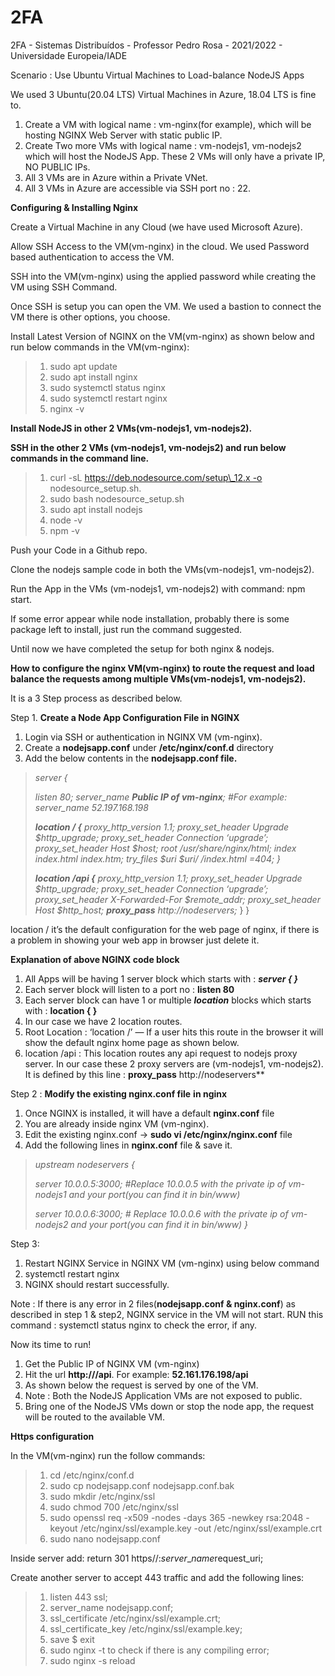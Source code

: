 # 2FA
 2FA - Sistemas Distribuídos - Professor Pedro Rosa - 2021/2022 - Universidade Europeia/IADE

Scenario : Use Ubuntu Virtual Machines to Load-balance NodeJS Apps

We used 3 Ubuntu(20.04 LTS) Virtual Machines in Azure, 18.04 LTS is fine to.

1. Create a VM with logical name : vm-nginx(for example), which will be hosting NGINX Web Server with static public IP.
1. Create Two more VMs with logical name : vm-nodejs1, vm-nodejs2 which will host the NodeJS App. These 2 VMs will only have a private IP, NO PUBLIC IPs.
1. All 3 VMs are in Azure within a Private VNet.
1. All 3 VMs in Azure are accessible via SSH port no : 22.

**Configuring & Installing Nginx**

Create a Virtual Machine in any Cloud (we have used Microsoft Azure).

Allow SSH Access to the VM(vm-nginx) in the cloud. We used Password based authentication to access the VM.

SSH into the VM(vm-nginx) using the applied password while creating the VM using SSH Command.

Once SSH is setup you can open the VM. We used a bastion to connect the VM there is other options, you choose.

Install Latest Version of NGINX on the VM(vm-nginx) as shown below and run below commands in the VM(vm-nginx):

>1. sudo apt update
>2. sudo apt install nginx
>3. sudo systemctl status nginx
>4. sudo systemctl restart nginx
>5. nginx -v

**Install NodeJS in other 2 VMs(vm-nodejs1, vm-nodejs2).**

**SSH in the other 2 VMs (vm-nodejs1, vm-nodejs2) and run below commands in the command line.**

>1. curl -sL https://deb.nodesource.com/setup\_12.x -o nodesource\_setup.sh.
>2. sudo bash nodesource\_setup.sh
>3. sudo apt install nodejs
>4. node -v
>5. npm -v

Push your Code in a Github repo.

Clone the nodejs sample code in both the VMs(vm-nodejs1, vm-nodejs2).

Run the App in the VMs (vm-nodejs1, vm-nodejs2) with command: npm start.


If some error appear while node installation, probably there is some package left to install, just run the command suggested.

Until now we have completed the setup for both nginx & nodejs.

**How to configure the nginx VM(vm-nginx) to route the request and load balance the requests among multiple VMs(vm-nodejs1, vm-nodejs2).**

It is a 3 Step process as described below.

Step 1. **Create a Node App Configuration File in NGINX**

1. Login via SSH or authentication in NGINX VM (vm-nginx).
2. Create a **nodejsapp.conf** under **/etc/nginx/conf.d** directory
3. Add the below contents in the **nodejsapp.conf file.**

>*server {*
>
>*listen 80;
>server\_name **Public IP of vm-nginx**; #For example: server\_name 52.197.168.198*
>
>***location / {**
>*proxy\_http\_version 1.1;*
>*proxy\_set\_header Upgrade $http\_upgrade;*
>*proxy\_set\_header Connection ‘upgrade’;*
>*proxy\_set\_header Host $host;*
>*root /usr/share/nginx/html;*
>*index index.html index.htm;*
>*try\_files $uri $uri/ /index.html =404;*
>}*
>
>***location /api {**
>*proxy\_http\_version 1.1;
>*proxy\_set\_header Upgrade $http\_upgrade;
>*proxy\_set\_header Connection ‘upgrade’;
>*proxy\_set\_header X-Forwarded-For $remote\_addr;
>*proxy\_set\_header Host $http\_host;
>**proxy\_pass*** http://nodeservers***;**
>}
>}

location / it’s the default configuration for the web page of nginx, if there is a problem in showing your web app in browser just delete it.

**Explanation of above NGINX code block**

1. All Apps will be having 1 server block which starts with : ***server { }***
2. Each server block will listen to a port no : **listen 80**
3. Each server block can have 1 or multiple ***location*** blocks which starts with : **location <route> { }**
4. In our case we have 2 location routes.
5. Root Location : ‘location /’ — If a user hits this route in the browser it will show the default nginx home page as shown below.
6. location /api : This location routes any api request to nodejs proxy server. In our case these 2 proxy servers are (vm-nodejs1, vm-nodejs2). It is defined by this line : **proxy\_pass** http://nodeservers** 

Step 2 : **Modify the existing nginx.conf file** **in nginx**

1. Once NGINX is installed, it will have a default **nginx.conf** file
2. You are already inside nginx VM (vm-nginx).
3. Edit the existing nginx.conf -> **sudo vi /etc/nginx/nginx.conf** file
4. Add the following lines in **nginx.conf** file & save it.

>*upstream nodeservers {*
>
>*server 10.0.0.5:3000; #Replace 10.0.0.5 with the private ip of vm-nodejs1 and your port(you can find it in bin/www)*
>
>*server 10.0.0.6:3000; # Replace 10.0.0.6 with the private ip of vm-nodejs2 and your port(you can find it in bin/www)
>}*

Step 3:

1. Restart NGINX Service in NGINX VM (vm-nginx) using below command
2. systemctl restart nginx
3. NGINX should restart successfully.

Note : If there is any error in 2 files(**nodejsapp.conf & nginx.conf**) as described in step 1 & step2, NGINX service in the VM will not start. RUN this command : systemctl status nginx to check the error, if any.

Now its time to run!

1. Get the Public IP of NGINX VM (vm-nginx)
2. Hit the url **http://<PUBLIC-IP>/api**. For example: **52.161.176.198/api**
3. As shown below the request is served by one of the VM.
4. Note : Both the NodeJS Application VMs are not exposed to public.
5. Bring one of the NodeJS VMs down or stop the node app, the request will be routed to the available VM.

**Https configuration**

In the VM(vm-nginx) run the follow commands:

>1. cd /etc/nginx/conf.d
>2. sudo cp nodejsapp.conf nodejsapp.conf.bak
>3. sudo mkdir /etc/nginx/ssl
>4. sudo chmod 700 /etc/nginx/ssl
>5. sudo openssl req -x509 -nodes -days 365 -newkey rsa:2048 -keyout /etc/nginx/ssl/example.key -out /etc/nginx/ssl/example.crt
>6. sudo nano nodejsapp.conf

Inside server add: return 301 https//:$server\_name$request\_uri;

Create another server to accept 443 traffic and add the following lines:

>1. listen 443 ssl;
>2. server\_name nodejsapp.conf;
>3. ssl\_certificate /etc/nginx/ssl/example.crt;
>4. ssl\_certificate_key /etc/nginx/ssl/example.key;
>5. save $ exit
>6. sudo nginx -t to check if there is any compiling error;
>7. sudo nginx -s reload




